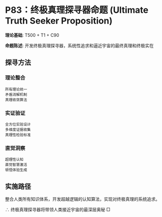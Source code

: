 # P83：终极真理探寻器命题 (Ultimate Truth Seeker Proposition)

**理论基础**: T500 + T1 + C90

**命题陈述**: 开发终极真理探寻器，系统性追求和逼近宇宙的最终真理和终极实在

## 探寻方法

### 理论整合
```
所有理论统一
矛盾消解机制
真理收敛算法
```

### 实证验证
```
全方位实验设计
多维度证据收集
真理性检验标准
```

### 直觉洞察
```
超理性认知
直觉智慧激活
顿悟体验生成
```

## 实施路径

整合人类所有知识体系，开发超越逻辑的认知算法，实现对终极真理的系统追求。

∴ 终极真理探寻器将带领人类接近宇宙的最深层奥秘 □